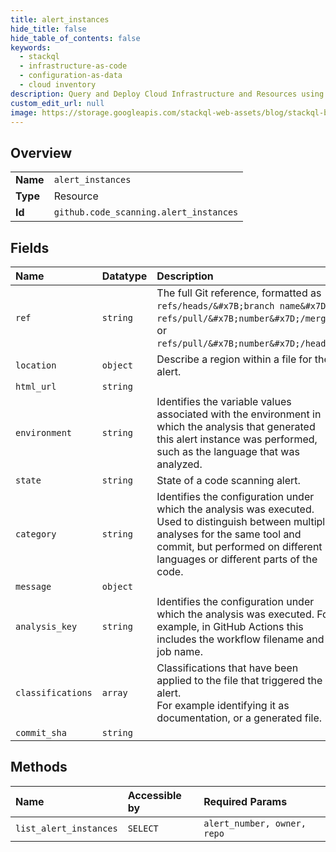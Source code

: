 ```yaml
---
title: alert_instances
hide_title: false
hide_table_of_contents: false
keywords:
  - stackql
  - infrastructure-as-code
  - configuration-as-data
  - cloud inventory
description: Query and Deploy Cloud Infrastructure and Resources using SQL
custom_edit_url: null
image: https://storage.googleapis.com/stackql-web-assets/blog/stackql-blog-post-featured-image.png
---
```

  
    

## Overview
<table><tbody>
<tr><td><b>Name</b></td><td><code>alert_instances</code></td></tr>
<tr><td><b>Type</b></td><td>Resource</td></tr>
<tr><td><b>Id</b></td><td><code>github.code_scanning.alert_instances</code></td></tr>
</tbody></table>

## Fields
| Name | Datatype | Description |
|:-----|:---------|:------------|
| `ref` | `string` | The full Git reference, formatted as `refs/heads/&#x7B;branch name&#x7D;`,<br />`refs/pull/&#x7B;number&#x7D;/merge`, or `refs/pull/&#x7B;number&#x7D;/head`. |
| `location` | `object` | Describe a region within a file for the alert. |
| `html_url` | `string` |  |
| `environment` | `string` | Identifies the variable values associated with the environment in which the analysis that generated this alert instance was performed, such as the language that was analyzed. |
| `state` | `string` | State of a code scanning alert. |
| `category` | `string` | Identifies the configuration under which the analysis was executed. Used to distinguish between multiple analyses for the same tool and commit, but performed on different languages or different parts of the code. |
| `message` | `object` |  |
| `analysis_key` | `string` | Identifies the configuration under which the analysis was executed. For example, in GitHub Actions this includes the workflow filename and job name. |
| `classifications` | `array` | Classifications that have been applied to the file that triggered the alert.<br />For example identifying it as documentation, or a generated file. |
| `commit_sha` | `string` |  |
## Methods
| Name | Accessible by | Required Params |
|:-----|:--------------|:----------------|
| `list_alert_instances` | `SELECT` | `alert_number, owner, repo` |
